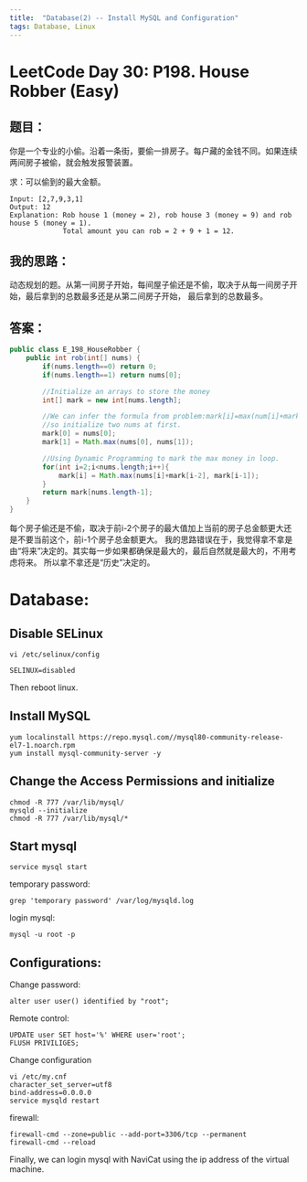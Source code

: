 ```yaml
---
title:  "Database(2) -- Install MySQL and Configuration"
tags: Database, Linux
---
```


# LeetCode Day 30: P198. House Robber (Easy)

## 题目：

你是一个专业的小偷。沿着一条街，要偷一排房子。每户藏的金钱不同。如果连续两间房子被偷，就会触发报警装置。

求：可以偷到的最大金额。

```
Input: [2,7,9,3,1]
Output: 12
Explanation: Rob house 1 (money = 2), rob house 3 (money = 9) and rob house 5 (money = 1).
             Total amount you can rob = 2 + 9 + 1 = 12.
```

## 我的思路：

动态规划的题。从第一间房子开始，每间屋子偷还是不偷，取决于从每一间房子开始，最后拿到的总数最多还是从第二间房子开始，
最后拿到的总数最多。

## 答案：

```java
public class E_198_HouseRobber {
    public int rob(int[] nums) {
        if(nums.length==0) return 0;
        if(nums.length==1) return nums[0];

        //Initialize an arrays to store the money
        int[] mark = new int[nums.length];

        //We can infer the formula from problem:mark[i]=max(num[i]+mark[i-2],mark[i-1])
        //so initialize two nums at first.
        mark[0] = nums[0];
        mark[1] = Math.max(nums[0], nums[1]);

        //Using Dynamic Programming to mark the max money in loop.
        for(int i=2;i<nums.length;i++){
            mark[i] = Math.max(nums[i]+mark[i-2], mark[i-1]);
        }
        return mark[nums.length-1];
    }
}
```

每个房子偷还是不偷，取决于前i-2个房子的最大值加上当前的房子总金额更大还是不要当前这个，前i-1个房子总金额更大。
我的思路错误在于，我觉得拿不拿是由“将来”决定的。其实每一步如果都确保是最大的，最后自然就是最大的，不用考虑将来。
所以拿不拿还是“历史”决定的。

# Database:

## Disable SELinux

```
vi /etc/selinux/config

SELINUX=disabled
```

Then reboot linux.

## Install MySQL

```
yum localinstall https://repo.mysql.com//mysql80-community-release-el7-1.noarch.rpm
yum install mysql-community-server -y
```

## Change the Access Permissions and initialize

```
chmod -R 777 /var/lib/mysql/
mysqld --initialize
chmod -R 777 /var/lib/mysql/*
```

## Start mysql

```
service mysql start
```

temporary password:

```
grep 'temporary password' /var/log/mysqld.log
```

login mysql:

```
mysql -u root -p
```

## Configurations:

Change password:

```
alter user user() identified by "root";
```

Remote control:

```
UPDATE user SET host='%' WHERE user='root';
FLUSH PRIVILIGES;
```

Change configuration

```
vi /etc/my.cnf
character_set_server=utf8
bind-address=0.0.0.0
service mysqld restart
```

firewall:

```
firewall-cmd --zone=public --add-port=3306/tcp --permanent
firewall-cmd --reload
```

Finally, we can login mysql with NaviCat using the ip address of the virtual machine.


























